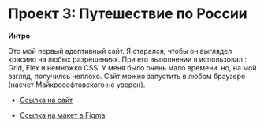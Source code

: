 # Проект 3: Путешествие по России


**Интро**

Это мой первый адаптивный сайт. Я старался, чтобы он выглядел красиво на любых разрешениях. При его выполнении я использовал : Grid, Flex и немножко CSS. У меня было очень мало времени, но, на мой взгляд, получилсь неплохо. Сайт можно запустить в любом браузере (насчет Майкрософтовского не уверен).
* [Ссылка на сайт](https://alexandrnistratov.github.io/russian-travel/)


* [Ссылка на макет в Figma](https://www.figma.com/file/OyRWEjU6wBwRe1hapzQoLx/Sprint-3%3A-Russia-%2F-desktop-%2B-mobile?node-id=28503%3A0)

 